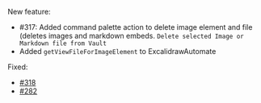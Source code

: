 New feature:
- #317: Added command palette action to delete image element and file (deletes images and markdown embeds. `Delete selected Image or Markdown file from Vault`
- Added `getViewFileForImageElement` to ExcalidrawAutomate

Fixed: 
- [#318](https://github.com/zsviczian/obsidian-excalidraw-plugin/issues/318) 
- [#282](https://github.com/zsviczian/obsidian-excalidraw-plugin/issues/282)